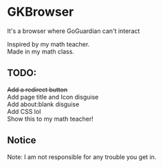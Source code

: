 # GKBrowser
It's a browser where GoGuardian can't interact<br/>

Inspired by my math teacher. <br/>
Made in my math class.

## TODO:

~~Add a redirect button~~ <br/>
Add page title and Icon disguise <br/>
Add about:blank disguise <br/>
Add CSS lol <br/>
Show this to my math teacher!

## Notice

Note: I am not responsible for any trouble you get in.
